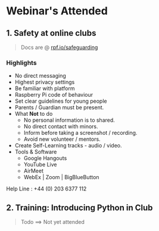 # Webinar's Attended

## 1. Safety at online clubs

> Docs are @ [rpf.io/safeguarding](http://rpf.io/safeguarding)

### Highlights

- No direct messaging
- Highest privacy settings
- Be familiar with platform
- Raspberry Pi code of behaviour
- Set clear guidelines for young people
- Parents / Guardian must be present.
- What **Not** to do
  - No personal information is to shared.
  - No direct contact with minors.
  - Inform before taking a screenshot / recording.
  - Avoid new volunteer / mentors.
- Create Self-Learning tracks - audio / video.
- Tools & Software
  - Google Hangouts
  - YouTube Live
  - AirMeet
  - WebEx | Zoom | BigBlueButton

Help Line : +44 (0) 203 6377 112

## 2. Training: Introducing Python in Club

> Todo ==> Not yet attended
